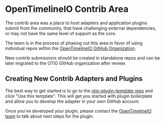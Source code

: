 # OpenTimelineIO Contrib Area

The contrib area was a place to host adapters and application plugins submit
from the community, that have challenging external dependencies, or may not
have the same level of support as the core.

The team is in the process of phasing out this area in favor of using individual
repos within the
[OpenTimelineIO GitHub Organization](https://github.com/OpenTimelineIO/).

New contrib submissions should be created in standalone repos and can be later
migrated to the OTIO GitHub organization after review.

## Creating New Contrib Adapters and Plugins

The best way to get started is to go to the
[otio-plugin-template repo](https://github.com/OpenTimelineIO/otio-plugin-template)
and click "Use this template". This will get you started with plugin boilerplate
and allow you to develop the adapter in your own GitHub account.

Once you've developed your plugin, please contact the
[OpenTimelineIO team](https://github.com/AcademySoftwareFoundation/OpenTimelineIO)
to talk about next steps for the plugin.
